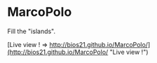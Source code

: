 # MarcoPolo
Fill the "islands".


[Live view ! => http://bios21.github.io/MarcoPolo/](http://bios21.github.io/MarcoPolo/ "Live view !")